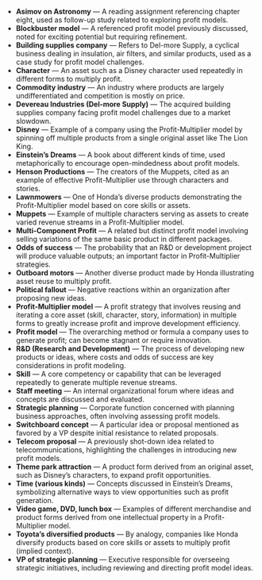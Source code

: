 - **Asimov on Astronomy** — A reading assignment referencing chapter eight, used as follow-up study related to exploring profit models.  
- **Blockbuster model** — A referenced profit model previously discussed, noted for exciting potential but requiring refinement.  
- **Building supplies company** — Refers to Del-more Supply, a cyclical business dealing in insulation, air filters, and similar products, used as a case study for profit model challenges.  
- **Character** — An asset such as a Disney character used repeatedly in different forms to multiply profit.  
- **Commodity industry** — An industry where products are largely undifferentiated and competition is mostly on price.  
- **Devereau Industries (Del-more Supply)** — The acquired building supplies company facing profit model challenges due to a market slowdown.  
- **Disney** — Example of a company using the Profit-Multiplier model by spinning off multiple products from a single original asset like The Lion King.  
- **Einstein’s Dreams** — A book about different kinds of time, used metaphorically to encourage open-mindedness about profit models.  
- **Henson Productions** — The creators of the Muppets, cited as an example of effective Profit-Multiplier use through characters and stories.  
- **Lawnmowers** — One of Honda’s diverse products demonstrating the Profit-Multiplier model based on core skills or assets.  
- **Muppets** — Example of multiple characters serving as assets to create varied revenue streams in a Profit-Multiplier model.  
- **Multi-Component Profit** — A related but distinct profit model involving selling variations of the same basic product in different packages.  
- **Odds of success** — The probability that an R&D or development project will produce valuable outputs; an important factor in Profit-Multiplier strategies.  
- **Outboard motors** — Another diverse product made by Honda illustrating asset reuse to multiply profit.  
- **Political fallout** — Negative reactions within an organization after proposing new ideas.  
- **Profit-Multiplier model** — A profit strategy that involves reusing and iterating a core asset (skill, character, story, information) in multiple forms to greatly increase profit and improve development efficiency.  
- **Profit model** — The overarching method or formula a company uses to generate profit; can become stagnant or require innovation.  
- **R&D (Research and Development)** — The process of developing new products or ideas, where costs and odds of success are key considerations in profit modeling.  
- **Skill** — A core competency or capability that can be leveraged repeatedly to generate multiple revenue streams.  
- **Staff meeting** — An internal organizational forum where ideas and concepts are discussed and evaluated.  
- **Strategic planning** — Corporate function concerned with planning business approaches, often involving assessing profit models.  
- **Switchboard concept** — A particular idea or proposal mentioned as favored by a VP despite initial resistance to related proposals.  
- **Telecom proposal** — A previously shot-down idea related to telecommunications, highlighting the challenges in introducing new profit models.  
- **Theme park attraction** — A product form derived from an original asset, such as Disney’s characters, to expand profit opportunities.  
- **Time (various kinds)** — Concepts discussed in Einstein’s Dreams, symbolizing alternative ways to view opportunities such as profit generation.  
- **Video game, DVD, lunch box** — Examples of different merchandise and product forms derived from one intellectual property in a Profit-Multiplier model.  
- **Toyota’s diversified products** — By analogy, companies like Honda diversify products based on core skills or assets to multiply profit (implied context).  
- **VP of strategic planning** — Executive responsible for overseeing strategic initiatives, including reviewing and directing profit model ideas.
